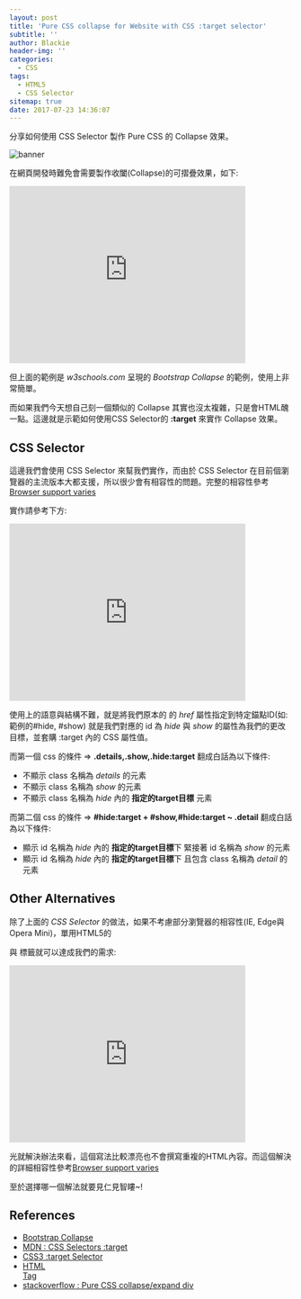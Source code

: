 ```yaml
---
layout: post
title: 'Pure CSS collapse for Website with CSS :target selector'
subtitle: ''
author: Blackie
header-img: ''
categories:
  - CSS
tags:
  - HTML5
  - CSS Selector
sitemap: true
date: 2017-07-23 14:36:07
---
```


分享如何使用 CSS Selector 製作 Pure CSS 的 Collapse 效果。
<!-- More -->

![banner](banner.gif)

在網頁開發時難免會需要製作收闔(Collapse)的可摺疊效果，如下:

<iframe width="420" height="315" src="https://www.w3schools.com/bootstrap/bootstrap_collapse.asp" frameborder="0" allowfullscreen></iframe>

但上面的範例是 *w3schools.com* 呈現的 *Bootstrap Collapse* 的範例，使用上非常簡單。

而如果我們今天想自己刻一個類似的 Collapse 其實也沒太複雜，只是會HTML醜一點。這邊就是示範如何使用CSS Selector的 **:target** 來實作 Collapse 效果。

## CSS Selector ##

這邊我們會使用 CSS Selector 來幫我們實作，而由於 CSS Selector 在目前個瀏覽器的主流版本大都支援，所以很少會有相容性的問題。完整的相容性參考[Browser support varies](http://caniuse.com/#feat=css-sel3)

實作請參考下方:

<iframe width="420" height="315" src="https://codepen.io/blackie1019/pen/xLKPoK" frameborder="0" allowfullscreen></iframe>

使用上的語意與結構不難，就是將我們原本的 <a> 的 *href* 屬性指定到特定錨點ID(如:範例的#hide, #show) 就是我們對應的 id 為 *hide* 與 *show* 的屬性為我們的更改目標，並套購 :target 內的 CSS 屬性值。

而第一個 css 的條件 => **.details,.show,.hide:target** 翻成白話為以下條件:
- 不顯示 class 名稱為 *details* 的元素
- 不顯示 class 名稱為 *show* 的元素
- 不顯示 class 名稱為 *hide* 內的 **指定的target目標** 元素

而第二個 css 的條件 => **#hide:target + #show,#hide:target ~ .detail** 翻成白話為以下條件:
- 顯示 id 名稱為 *hide* 內的 **指定的target目標**下 緊接著 id 名稱為 *show* 的元素
- 顯示 id 名稱為 *hide* 內的 **指定的target目標**下 且包含 class 名稱為 *detail* 的元素

## Other Alternatives ##

除了上面的 *CSS Selector* 的做法，如果不考慮部分瀏覽器的相容性(IE, Edge與Opera Mini)，單用HTML5的 *<summary>* 與 *<detail>* 標籤就可以達成我們的需求:

<iframe width="420" height="315" src="https://codepen.io/blackie1019/pen/ayoVxe" frameborder="0" allowfullscreen></iframe>

光就解決辦法來看，這個寫法比較漂亮也不會撰寫重複的HTML內容。而這個解決的詳細相容性參考[Browser support varies](http://caniuse.com/#feat=details)

至於選擇哪一個解法就要見仁見智瞜~!

## References ##

- [Bootstrap Collapse](https://www.w3schools.com/bootstrap/bootstrap_collapse.asp)
- [MDN : CSS Selectors :target](https://developer.mozilla.org/en-US/docs/Web/CSS/:target)
- [CSS3 :target Selector](https://www.w3schools.com/cssref/sel_target.asp)
- [HTML <summary> Tag](https://www.w3schools.com/tags/tag_summary.asp)
- [stackoverflow : Pure CSS collapse/expand div](https://stackoverflow.com/questions/15095933/pure-css-collapse-expand-div)